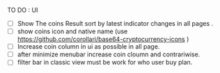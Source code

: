 TO DO :
UI 
- [ ] Show The coins Result sort by latest indicator changes in all pages .
- [ ] show coins icon and native name (use https://github.com/corollari/base64-cryptocurrency-icons )
- [ ] Increase coin column in ui as possible in all page. 
- [ ] after minimize menubar  increase coin cloumn and contrariwise.
- [ ] filter bar in classic view must be work for who user buy plan.
